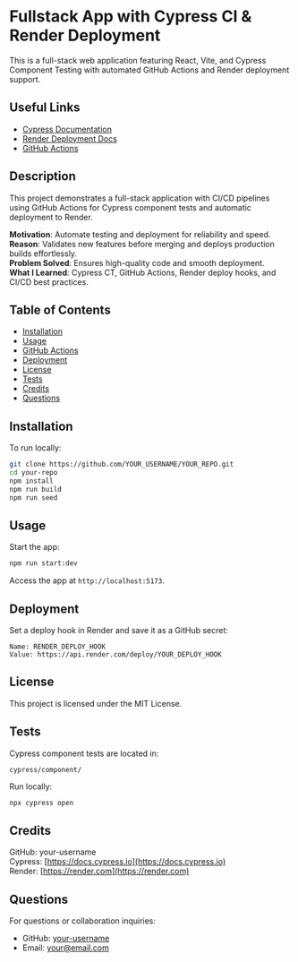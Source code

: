 # Fullstack App with Cypress CI & Render Deployment

This is a full-stack web application featuring React, Vite, and Cypress Component Testing with automated GitHub Actions and Render deployment support.

## Useful Links

- [Cypress Documentation](https://docs.cypress.io)
- [Render Deployment Docs](https://render.com/docs/deploy-a-web-service)
- [GitHub Actions](https://docs.github.com/en/actions)

## Description

This project demonstrates a full-stack application with CI/CD pipelines using GitHub Actions for Cypress component tests and automatic deployment to Render.

**Motivation**: Automate testing and deployment for reliability and speed.  
**Reason**: Validates new features before merging and deploys production builds effortlessly.  
**Problem Solved**: Ensures high-quality code and smooth deployment.  
**What I Learned**: Cypress CT, GitHub Actions, Render deploy hooks, and CI/CD best practices.

## Table of Contents

- [Installation](#installation)
- [Usage](#usage)
- [GitHub Actions](#github-actions)
- [Deployment](#deployment)
- [License](#license)
- [Tests](#tests)
- [Credits](#credits)
- [Questions](#questions)

## Installation

To run locally:

```bash
git clone https://github.com/YOUR_USERNAME/YOUR_REPO.git
cd your-repo
npm install
npm run build 
npm run seed

```

## Usage

Start the app:

```bash
npm run start:dev
```

Access the app at `http://localhost:5173`.


## Deployment

Set a deploy hook in Render and save it as a GitHub secret:

```env
Name: RENDER_DEPLOY_HOOK
Value: https://api.render.com/deploy/YOUR_DEPLOY_HOOK
```

## License

This project is licensed under the MIT License.

## Tests

Cypress component tests are located in:

```
cypress/component/
```

Run locally:

```bash
npx cypress open
```

## Credits

GitHub: your-username  
Cypress: [https://docs.cypress.io](https://docs.cypress.io)  
Render: [https://render.com](https://render.com)

## Questions

For questions or collaboration inquiries:

- GitHub: [your-username](https://github.com/your-username)
- Email: your@email.com
